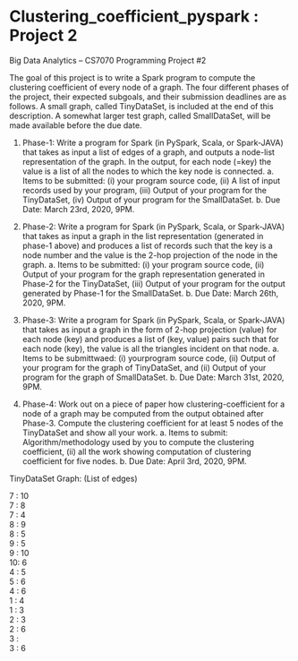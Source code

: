 # Clustering_coefficient_pyspark : Project 2 

Big Data Analytics – CS7070
Programming Project #2

The goal of this project is to write a Spark program to compute the clustering coefficient of every node of a graph. The four different phases of the project, their expected subgoals, and their submission deadlines are as follows. A small graph, called TinyDataSet, is included at the end of this description. A somewhat larger test graph, called SmallDataSet, will be made available before the due date.

1.	Phase-1: Write a program for Spark (in PySpark, Scala, or Spark-JAVA) that takes as input a list of edges of a graph, and outputs a node-list representation of the graph. In the output, for each node (=key) the value is a list of all the nodes to which the key node is connected.
a.	Items to be submitted: (i) your program source code, (ii) A list of input records used by your program, (iii) Output of your program for the TinyDataSet, (iv) Output of your program for the SmallDataSet.
b.	Due Date: March 23rd, 2020, 9PM.

2.	Phase-2: Write a program for Spark (in PySpark, Scala, or Spark-JAVA) that takes as input a graph in the list representation (generated in phase-1 above) and produces a list of records such that the key is a node number and the value is the 2-hop projection of the node in the graph.
a.	Items to be submitted: (i) your program source code, (ii) Output of your program for the graph representation generated in Phase-2 for the TinyDataSet, (iii) Output of your program for the output generated by Phase-1 for the SmallDataSet.
b.	Due Date: March 26th, 2020, 9PM.

3.	Phase-3: Write a program for Spark (in PySpark, Scala, or Spark-JAVA) that takes as input a graph in the form of 2-hop projection (value) for each node (key) and produces a list of (key, value) pairs such that for each node (key), the value is all the triangles incident on that node.
a.	Items to be submittwaed: (i) yourprogram source code, (ii) Output of your program for the graph of TinyDataSet, and (ii) Output of your program for the graph of SmallDataSet.
b.	Due Date: March 31st, 2020, 9PM.

4.	Phase-4: Work out on a piece of paper how clustering-coefficient for a node of a graph may be computed from the output obtained after Phase-3. Compute the clustering coefficient for at least 5 nodes of the TinyDataSet and show all your work.
a.	Items to submit: Algorithm/methodology used by you to compute the clustering coefficient, (ii) all the work showing computation of clustering coefficient for five nodes.
b.	Due Date: April 3rd, 2020, 9PM.



TinyDataSet Graph: (List of edges)

7 : 10 <br />
7 : 8 <br />
7 : 4 <br />
8 : 9 <br />
8 : 5 <br />
9 : 5 <br />
9 : 10 <br />
10: 6 <br />
4 : 5 <br />
5 : 6 <br />
4 : 6 <br />
1 : 4 <br />
1 : 3 <br />
2 : 3 <br />
2 : 6 <br />
3 :  <br />
3 : 6 <br />










